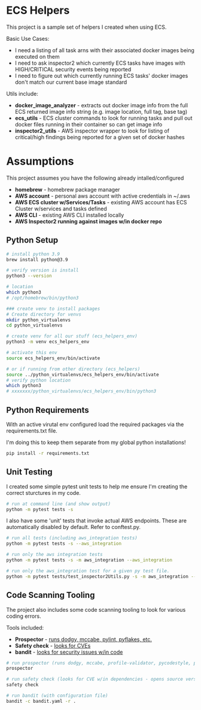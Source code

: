 # ECS Helpers
This project is a sample set of helpers I created when using ECS.

Basic Use Cases:
 * I need a listing of all task arns with their associated docker images being executed on them
 * I need to ask inspector2 which currently ECS tasks have images with HIGH/CRITICAL security events being reported
 * I need to figure out which currently running ECS tasks' docker images don't match our current base image standard

Utils include:
 * **docker_image_analyzer** - extracts out docker image info from the full ECS returned image info string (e.g. image location, full tag, base tag)
 * **ecs_utils** - ECS cluster commands to look for running tasks and pull out docker files running in their container so can get image info
 * **inspector2_utils** - AWS inspector wrapper to look for listing of critical/high findings being reported for a given set of docker hashes

# Assumptions
This project assumes you have the following already intalled/configured

* **homebrew** - homebrew package manager
* **AWS account** - personal aws account with active credentials in ~/.aws
* **AWS ECS cluster w/Services/Tasks** - existing AWS account has ECS Cluster w/services and tasks defined
* **AWS CLI** - existing AWS CLI installed locally
* **AWS Inspector2 running against images w/in docker repo**

## Python Setup

```bash
# install python 3.9
brew install python@3.9

# verify version is install
python3 --version

# location
which python3
# /opt/homebrew/bin/python3

### create venv to install packages
# Create directory for venvs
mkdir python_virtualenvs
cd python_virtualenvs

# create venv for all our stuff (ecs_helpers_env)
python3 -m venv ecs_helpers_env

# activate this env
source ecs_helpers_env/bin/activate

# or if running from other directory (ecs_helpers)
source ../python_virtualenvs/ecs_helpers_env/bin/activate
# verify python location
which python3
# xxxxxxx/python_virtualenvs/ecs_helpers_env/bin/python3

```

## Python Requirements
With an active virutal env configured load the required packages via the requirements.txt file.

I'm doing this to keep them separate from my global python installations!

```bash
pip install -r requirements.txt

```

## Unit Testing
I created some simple pytest unit tests to help me ensure I'm creating the correct sturctures in my code.

```bash
# run at command line (and show output)
python -m pytest tests -s
```

I also have some 'unit' tests that invoke actual AWS endpoints. These are automatically disabled by default. Refer to conftest.py.

```bash
# run all tests (including aws_integration tests)
python -m pytest tests -s --aws_integration

# run only the aws integration tests
python -m pytest tests -s -m aws_integration --aws_integration

# run only the aws_integration test for a given py test file.
python -m pytest tests/test_inspector2Utils.py -s -m aws_integration --aws_integration
```

## Code Scanning Tooling
The project also includes some code scanning tooling to look for various coding errors.

Tools included:
* **Prospector** - [runs dodgy, mccabe, pylint, pyflakes, etc.](https://pypi.org/project/prospector/)
* **Safety check** - [looks for CVEs](https://pypi.org/project/safety/)
* **bandit** - [looks for security issues w/in code](https://bandit.readthedocs.io/en/latest/)

```bash
# run prospector (runs dodgy, mccabe, profile-validator, pycodestyle, pyflakes, pylint)
prospector 

# run safety check (looks for CVE w/in dependencies - opens source version only)
safety check

# run bandit (with configuration file)
bandit -c bandit.yaml -r .
```

